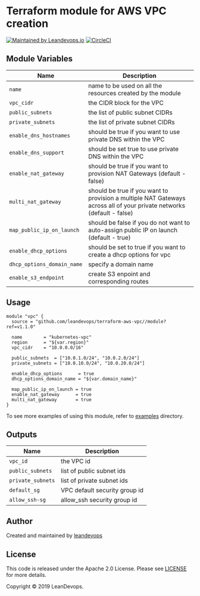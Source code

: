 # Terraform module for AWS VPC creation
[![Maintained by Leandevops.io](https://img.shields.io/badge/maintained%20by-leandevops-green.svg)](https://img.shields.io/badge/maintained%20by-leandevops-green.svg)
[![CircleCI](https://circleci.com/gh/leandevops/terraform-aws-vpc.svg?style=svg)](https://circleci.com/gh/leandevops/terraform-aws-vpc)

## Module Variables

| Name   |    Description |
|--------|--------------|
| `name` | name to be used on all the resources created by the module |
| `vpc_cidr` | the CIDR block for the VPC |
| `public_subnets` | the list of public subnet CIDRs |
| `private_subnets` | the list of private subnet CIDRs |
| `enable_dns_hostnames` | should be true if you want to use private DNS within the VPC |
| `enable_dns_support` | should be set true to use private DNS within the VPC |
| `enable_nat_gateway` | should be true if you want to provision NAT Gateways (default - false) |
| `multi_nat_gateway` | should be true if you want to provision a multiple NAT Gateways across all of your private networks (default - false)|
| `map_public_ip_on_launch` | should be false if you do not want to auto-assign public IP on launch (default - true) |
| `enable_dhcp_options` | should be set to true if you want to create a dhcp options for vpc |
| `dhcp_options_domain_name` | specify a domain name |
| `enable_s3_endpoint` | create S3 enpoint and corresponding routes |

## Usage

```hcl
module "vpc" {
  source = "github.com/leandevops/terraform-aws-vpc//module?ref=v1.1.0"

  name        = "kubernetes-vpc"  
  region      = "${var.region}"
  vpc_cidr    = "10.0.0.0/16"

  public_subnets  = ["10.0.1.0/24", "10.0.2.0/24"]
  private_subnets = ["10.0.10.0/24", "10.0.20.0/24"]

  enable_dhcp_options      = true
  dhcp_options_domain_name = "${var.domain_name}"

  map_public_ip_on_launch = true
  enable_nat_gateway      = true
  multi_nat_gateway       = true
}
```
To see more examples of using this module, refer to [examples](https://github.com/leandevops/terraform-aws-vpc/tree/master/examples) directory.

## Outputs
| Name   |  Description |
|--------|--------------|
| `vpc_id` | the VPC id |
| `public_subnets` | list of public subnet ids |
| `private_subnets` | list of private subnet ids |
| `default_sg` | VPC default security group id |
| `allow_ssh-sg` | allow_ssh security group id |

## Author
Created and maintained by [leandevops](https://github.com/leandevops)

## License
This code is released under the Apache 2.0 License. Please see [LICENSE](https://github.com/leandevops/terraform-aws-vpc/tree/master/LICENSE) for more details.

Copyright © 2019 LeanDevops.
